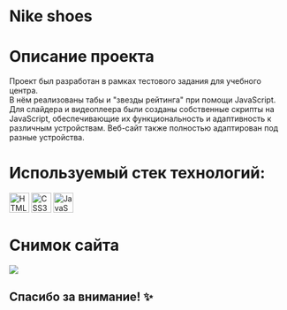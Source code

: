 # Nike shoes

# Описание проекта
<p> Проект был разработан в рамках тестового задания для учебного центра. <br /> В нём реализованы табы и "звезды рейтинга" при помощи JavaScript.  <br /> Для слайдера и видеоплеера были созданы собственные скрипты на JavaScript, обеспечивающие их функциональность и адаптивность к различным устройствам. Веб-сайт также полностью адаптирован под разные устройства. </p>

# Используемый стек технологий: 
  <a href="https://developer.mozilla.org/en-US/docs/Glossary/HTML5" target="_blank" rel="noreferrer"><img src="https://raw.githubusercontent.com/danielcranney/readme-generator/main/public/icons/skills/html5-colored.svg" width="36" height="36" alt="HTML5" /></a>
<a href="https://www.w3schools.com/css/" target="_blank" rel="noreferrer"><img src="https://profilinator.rishav.dev/skills-assets/css3-original-wordmark.svg" width="36" height="36" alt="CSS3" /></a>
<a href="https://developer.mozilla.org/en-US/docs/Web/JavaScript" target="_blank" rel="noreferrer"><img src="https://raw.githubusercontent.com/danielcranney/readme-generator/main/public/icons/skills/javascript-colored.svg" width="36" height="36" alt="JavaScript" /></a>


# Снимок сайта

<a href=" https://microman92.github.io/Nike-Shoes/" target="_blank" rel="noreferrer">
<img src="https://github.com/microman92/Nike-Shoes/assets/90110834/4afdfc5a-cd73-4b50-9347-61a48dbeba61" style="max-width: 100%;">
</a>

## Спасибо за внимание! ✨

